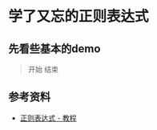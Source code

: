 # 学了又忘的正则表达式

## 先看些基本的demo

> 开始
> 结束

## 参考资料

* [正则表达式 - 教程](http://www.runoob.com/regexp/regexp-tutorial.html)